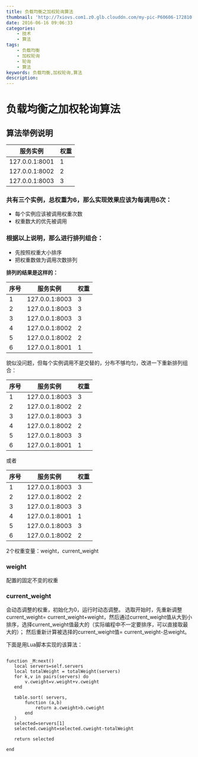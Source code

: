```yaml
---
title: 负载均衡之加权轮询算法
thumbnail: 'http://7xiovs.com1.z0.glb.clouddn.com/my-pic-P60606-172810.jpg?imageView2/1/w/800/h/600/q/75|watermark/2/text/Qnkg6ZOB5rGk/font/5a6L5L2T/fontsize/500/fill/I0VGRUZFRg==/dissolve/100/gravity/SouthEast/dx/30/dy/30'
date: 2016-06-16 09:06:33
categories:
	- 技术
	- 算法
tags:
	- 负载均衡
	- 加权轮询
	- 轮询
	- 算法
keywords: 负载均衡,加权轮询,算法
description:
---
```



# 负载均衡之加权轮询算法

## 算法举例说明

 服务实例	| 权重 
 ---|---| 127.0.0.1:8001	| 1 127.0.0.1:8002 | 2 127.0.0.1:8003	| 3

  
### 共有三个实例，总权重为6，那么实现效果应该为每调用6次：

- 每个实例应该被调用权重次数
- 权重数大的优先被调用

### 根据以上说明，那么进行排列组合：

- 先按照权重大小排序
- 把权重数做为调用次数排列

 **排列的结果是这样的：**

序号|服务实例|权重
---|---|---
1|	127.0.0.1:8003|	32|	127.0.0.1:8003|	33|	127.0.0.1:8003|	34|	127.0.0.1:8002|	25|	127.0.0.1:8002|	26|	127.0.0.1:8001|	1

貌似没问题，但每个实例调用不是交替的，分布不够均匀，改进一下重新排列组合：

序号|服务实例|权重
---|---|---
1|	127.0.0.1:8003|	32|	127.0.0.1:8002|	23|	127.0.0.1:8003|	34|	127.0.0.1:8002|	25|	127.0.0.1:8003|	36|	127.0.0.1:8001|	1

或者

序号|服务实例|权重
---|---|---
1|	127.0.0.1:8003|	3   2|	127.0.0.1:8002|	23|	127.0.0.1:8003|	34|	127.0.0.1:8001|	15|	127.0.0.1:8003|	36|	127.0.0.1:8002|	2


2个权重变量：weight，current_weight

### weight
配置的固定不变的权重

### current_weight

会动态调整的权重，初始化为0，运行时动态调整。
选取开始时，先重新调整current_weight= current_weight+weight，然后通过current_weight值从大到小排序，选择current_weight值最大的（实际编程中不一定要排序，可以直接取最大的）；
然后重新计算被选择的current_weight值= current_weight-总weight。

下面是用Lua脚本实现的该算法：

 ```
 
 function _M:next()
	local servers=self.servers
 	local totalWeight = totalWeight(servers)
 	for k,v in pairs(servers) do
		v.cweight=v.weight+v.cweight
	end

	table.sort( servers, 
		function (a,b)
			return a.cweight>b.cweight
		end 
	)
	selected=servers[1]
	selected.cweight=selected.cweight-totalWeight

	return selected

 end
 
 ```
 









